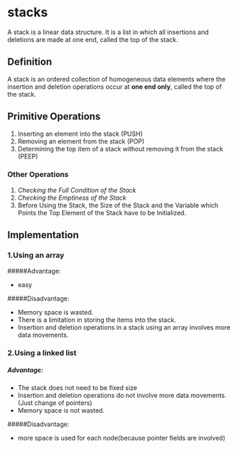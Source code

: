 # stacks
A stack is a linear data structure. It is a list in which all insertions and deletions are
made at one end, called the top of the stack.

## Definition
A stack is an ordered collection of homogeneous data elements where the insertion and deletion
operations occur at **one end only**, called the top of the stack.

## Primitive Operations
1. Inserting an element into the stack (PUSH)
2. Removing an element from the stack (POP)
3. Determining the top item of a stack without removing it from the stack (PEEP)

### Other Operations
1. *Checking the Full Condition of the Stack*  
2. *Checking the Emptiness of the Stack*
3. Before Using the Stack, the Size of the Stack and the Variable which Points the Top
    Element of the Stack have to be Initialized.

## Implementation
### 1.Using an array
#####Advantage:
* easy



#####Disadvantage:
* Memory space is wasted.
* There is a limitation in storing the items into the stack.
* Insertion and deletion operations in a stack using an array involves more data movements.



### 2.Using a linked list
##### Advantage:
* The stack does not need to be fixed size
* Insertion and deletion operations do not involve more data movements.(Just change of pointers)
* Memory space is not wasted.

#####Disadvantage:
* more space is used for each node(because pointer fields are involved)